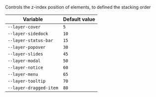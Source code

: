 Controls the z-index position of elements, to defined the stacking order

| Variable               | Default value |
| ---------------------- | ------------- |
| `--layer-cover`        | `5`           |
| `--layer-sidedock`     | `10`          |
| `--layer-status-bar`   | `15`          |
| `--layer-popover`      | `30`          |
| `--layer-slides`       | `45`          |
| `--layer-modal`        | `50`          |
| `--layer-notice`       | `60`          |
| `--layer-menu`         | `65`          |
| `--layer-tooltip`      | `70`          |
| `--layer-dragged-item` | `80`              |
